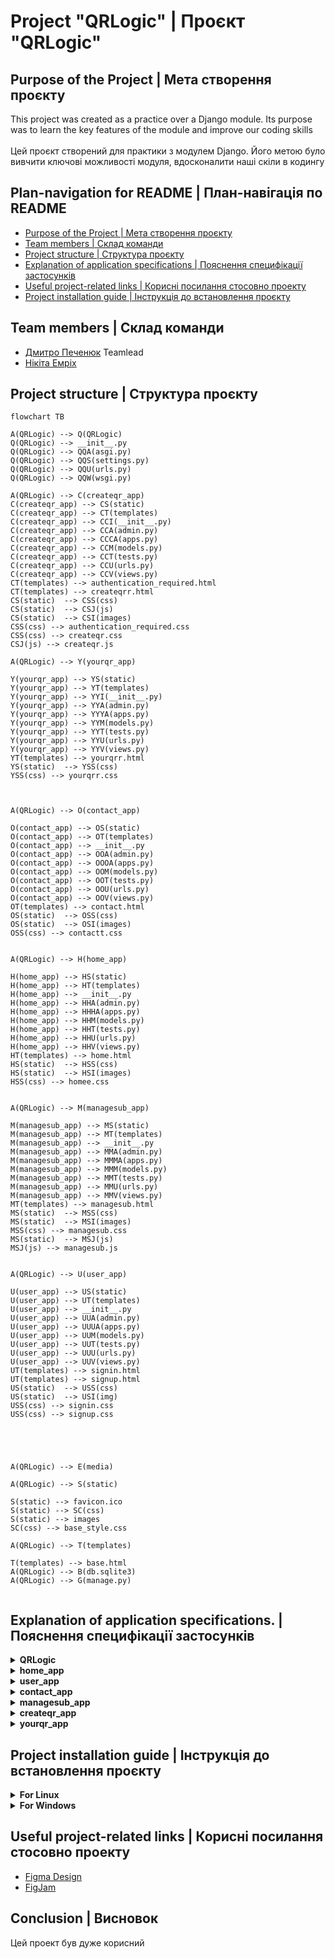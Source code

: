 # Project "QRLogic" | Проєкт "QRLogic"

## __Purpose of the Project__ | __Мета створення проєкту__

This project was created as a practice over a Django module. Its purpose was to learn the key features of the module and improve our coding skills<br> <br> Цей проєкт створений для практики з модулем Django. Його метою було вивчити ключові можливості модуля, вдосконалити наші скіли в кодингу

## __Plan-navigation for README__ | __План-навігація по README__
* [Purpose of the Project | Мета створення проєкту](#purpose-of-the-project--мета-створення-проєкту)<br>
* [Team members | Склад команди](#team-members--склад-команди)<br>
* [Project structure | Структура проєкту](#project-structure--структура-проєкту)<br>
* [Explanation of application specifications | Пояснення специфікації застосунків](#explanation-of-application-specifications--пояснення-специфікації-застосунків)<br>
* [Useful project-related links | Корисні посилання стосовно проекту](#useful-project-related-links--корисні-посилання-стосовно-проекту)<br>
* [Project installation guide | Інструкція до встановлення проєкту](#project-installation-guide--інструкція-до-встановлення-проєкту)<br>

## __Team members__ | __Склад команди__

* [Дмитро Печенюк](https://github.com/DmitriyPechenyuk0) Teamlead
* [Нікіта Емріх](https://github.com/NikitaEmrih)


## __Project structure__ | __Структура проєкту__

```mermaid
flowchart TB

A(QRLogic) --> Q(QRLogic)
Q(QRLogic) --> __init__.py
Q(QRLogic) --> QQA(asgi.py)
Q(QRLogic) --> QQS(settings.py)
Q(QRLogic) --> QQU(urls.py)
Q(QRLogic) --> QQW(wsgi.py)

A(QRLogic) --> C(createqr_app) 
C(createqr_app) --> CS(static)
C(createqr_app) --> CT(templates)
C(createqr_app) --> CCI(__init__.py)
C(createqr_app) --> CCA(admin.py)
C(createqr_app) --> CCCA(apps.py)
C(createqr_app) --> CCM(models.py)
C(createqr_app) --> CCT(tests.py)
C(createqr_app) --> CCU(urls.py)
C(createqr_app) --> CCV(views.py)
CT(templates) --> authentication_required.html
CT(templates) --> createqrr.html
CS(static)  --> CSS(css)
CS(static)  --> CSJ(js)
CS(static)  --> CSI(images)
CSS(css) --> authentication_required.css
CSS(css) --> createqr.css
CSJ(js) --> createqr.js

A(QRLogic) --> Y(yourqr_app)

Y(yourqr_app) --> YS(static)
Y(yourqr_app) --> YT(templates)
Y(yourqr_app) --> YYI(__init__.py)
Y(yourqr_app) --> YYA(admin.py)
Y(yourqr_app) --> YYYA(apps.py)
Y(yourqr_app) --> YYM(models.py)
Y(yourqr_app) --> YYT(tests.py)
Y(yourqr_app) --> YYU(urls.py)
Y(yourqr_app) --> YYV(views.py)
YT(templates) --> yourqrr.html
YS(static)  --> YSS(css)
YSS(css) --> yourqrr.css



A(QRLogic) --> O(contact_app)

O(contact_app) --> OS(static)
O(contact_app) --> OT(templates)
O(contact_app) --> __init__.py
O(contact_app) --> OOA(admin.py)
O(contact_app) --> OOOA(apps.py)
O(contact_app) --> OOM(models.py)
O(contact_app) --> OOT(tests.py)
O(contact_app) --> OOU(urls.py)
O(contact_app) --> OOV(views.py)
OT(templates) --> contact.html
OS(static)  --> OSS(css)
OS(static)  --> OSI(images)
OSS(css) --> contactt.css


A(QRLogic) --> H(home_app)

H(home_app) --> HS(static)
H(home_app) --> HT(templates)
H(home_app) --> __init__.py
H(home_app) --> HHA(admin.py)
H(home_app) --> HHHA(apps.py)
H(home_app) --> HHM(models.py)
H(home_app) --> HHT(tests.py)
H(home_app) --> HHU(urls.py)
H(home_app) --> HHV(views.py)
HT(templates) --> home.html
HS(static)  --> HSS(css)
HS(static)  --> HSI(images)
HSS(css) --> homee.css


A(QRLogic) --> M(managesub_app)

M(managesub_app) --> MS(static)
M(managesub_app) --> MT(templates)
M(managesub_app) --> __init__.py
M(managesub_app) --> MMA(admin.py)
M(managesub_app) --> MMMA(apps.py)
M(managesub_app) --> MMM(models.py)
M(managesub_app) --> MMT(tests.py)
M(managesub_app) --> MMU(urls.py)
M(managesub_app) --> MMV(views.py)
MT(templates) --> managesub.html
MS(static)  --> MSS(css)
MS(static)  --> MSI(images)
MSS(css) --> managesub.css
MS(static)  --> MSJ(js)
MSJ(js) --> managesub.js


A(QRLogic) --> U(user_app)

U(user_app) --> US(static)
U(user_app) --> UT(templates)
U(user_app) --> __init__.py
U(user_app) --> UUA(admin.py)
U(user_app) --> UUUA(apps.py)
U(user_app) --> UUM(models.py)
U(user_app) --> UUT(tests.py)
U(user_app) --> UUU(urls.py)
U(user_app) --> UUV(views.py)
UT(templates) --> signin.html
UT(templates) --> signup.html
US(static)  --> USS(css)
US(static)  --> USI(img)
USS(css) --> signin.css
USS(css) --> signup.css





A(QRLogic) --> E(media)

A(QRLogic) --> S(static)

S(static) --> favicon.ico
S(static) --> SC(css)
S(static) --> images
SC(css) --> base_style.css

A(QRLogic) --> T(templates)

T(templates) --> base.html
A(QRLogic) --> B(db.sqlite3)
A(QRLogic) --> G(manage.py)


```

## __Explanation of application specifications.__ | __Пояснення специфікації застосунків__

<details>
  <summary><strong>QRLogic</strong></summary>
  <br>

  __QRLogic__ – це головний застосунок у проєкті. Саме в цьому застосунку здійснюються основні налаштування проєкту.
</details>

<details>
  <summary><strong>home_app</strong></summary>
  <br>

  __home_app__ – цей застосунок відповідає за відображення та налаштування головної сторінки.
</details>

<details>
  <summary><strong>user_app</strong></summary>
  <br>

  __user_app__ – цей застосунок відповідає за створення акаунта, авторизацію, а також вихід із нього. Крім того, у цьому застосунку створено модель Profile, яка відповідає за створення таблиці в БД.
</details>

<details>
  <summary><strong>contact_app</strong></summary>
  <br>

  __contact_app__ – цей застосунок відповідає за відображення та налаштування сторінки контактів, а також за надсилання відгуків на пошту.
</details>

<details>
  <summary><strong>managesub_app</strong></summary>
  <br>

  > __managesub_app__  – цей застосунок відповідає за відображення та налаштування сторінки налаштування підписки. Також у ньому прописана основна логіка зміни підписок. Є два типи підписок, які поділяються на щомісячні та одноразову покупку. Щомісячні підписки – це Free, Standard, Pro. Одноразово-купівельна підписка – це Commerce. Користувач може мати одночасно два типи підписки. З щомісячною підпискою користувач може створювати QR-коди тільки з посиланням, і їх строк придатності – 30 днів. З одноразово-купівельною підпискою користувач може створювати QR-коди тільки з текстом, і їх строк придатності – безмежний.

</details>

<details>
  <summary><strong>createqr_app</strong></summary>
  <br>

  __createqr_app__ Цей застосунок відповідає за відображення та налаштування сторінки створення QR кодів
</details>

<details>
  <summary><strong>yourqr_app</strong></summary>
  <br>

  __yourqr_app__ Цей застосунок відповідає за відображення та налаштування сторінки відстежування створених QR кодів
</details>

## __Project installation guide__ | __Інструкція до встановлення проєкту__
<details>
  <summary><strong>For Linux</strong></summary>

  ### This guide is intended for Ubuntu. For other Linux distributions, the installation may differ

  ### In English

  * **Step 1**: Open terminal

  * **Step 2**: Update the packages 
  ```sh
  sudo apt update
  ```

  * **Step 3**: Install Python 
  ```sh
  sudo apt install python3
  ```  

  * **Step 4**: Install pip (package manager for Python)
  ```sh
  sudo apt install python3-pip
  ```

  * **Step 5**: Install Git
  ```sh
  sudo apt install git
  ```

  * **Step 6**: Install VSCode:
  ```sh
  sudo apt install software-properties-common && sudo add-apt-repository "deb [arch=amd64] https://packages.microsoft.com/repos/vscode stable main" && curl https://packages.microsoft.com/keys/microsoft.asc | gpg --dearmor > /usr/share/keyrings/microsoft-archive-keyring.gpg && sudo apt update && sudo apt install code
  ```

  * **Step 7**: Open Visual Studio Code, select the folder where you want to run the project through the navigation menu `File -> Open Folder`.

  * **Step 8**: Use the shortcut <kbd>Ctrl</kbd> + <kbd>~</kbd> to open the terminal menu and select 'Git Bash'.

  * **Step 9**: Copy the command below into the Git terminal:
  ```sh
  git clone https://github.com/DmitriyPechenyuk0/QRLogic.git
  ```

  * **Step 10**: Create a new Power Shell terminal, then copy and run:
  ```sh
  python3 -m venv QRLogic/venv && cd QRLogic/venv/bin && source activate && cd ../.. && pip3 install -r requirements.txt && python3 QRLogic/manage.py runserver
  ```

---

  ### Українською мовою

  * **Крок 1**: Відкрити термінал
  * **Крок 2**: Оновити пакети
  ```sh
  sudo apt update
  ```
  * **Крок 3**: Встановити Python
  ```sh
  sudo apt install python3
  ```  
  * **Крок 4**: Встановити pip (пакетний менеджер у Python)
  ```sh
  sudo apt install python3-pip
  ```
  * **Крок 5**: Встановити Git
  ```sh
  sudo apt install git
  ```
  * **Крок 6**: Встановити VSCode
  ```sh
  sudo apt install software-properties-common && sudo add-apt-repository "deb [arch=amd64] https://packages.microsoft.com/repos/vscode stable main" && curl https://packages.microsoft.com/keys/microsoft.asc | gpg --dearmor > /usr/share/keyrings/microsoft-archive-keyring.gpg && sudo apt update && sudo apt install code
  ```

  * **Крок 7**: Відкрийте Visual Studio Code, виберіть папку, в якій хочете запустити проєкт, через навігаційне меню `File -> Open Folder`.

  * **Крок 8**: Скористайтеся комбінацією клавіш <kbd>Ctrl</kbd> + <kbd>~</kbd>, щоб відкрити меню терміналів, і виберіть "Git Bash".

  * **Крок 9**: Скопіюйте команду у Git-термінал:
  ```sh
  git clone https://github.com/DmitriyPechenyuk0/QRLogic.git
  ```

  * **Крок 10**: Створіть новий термінал Power Shell і виконайте:
  ```sh
  python3 -m venv QRLogic/venv && cd QRLogic/venv/bin && source activate && cd ../.. && pip3 install -r requirements.txt && python3 QRLogic/manage.py runserver
  ```

</details>
<details>
  <summary><strong>For Windows</strong></summary>

  ### In English

  * **Step 1**: Download and install Python: Go to the official website [python.org](https://www.python.org/) and download the latest version of Python for your operating system. Make sure to check the 'Add Python to PATH' option during the installation.

  * **Step 2**: Download and install Git: Go to the official website [git-scm.com](https://git-scm.com/) and download the latest version of Git for your operating system.

  * **Step 3**: Install Visual Studio Code from the official website: [https://code.visualstudio.com/](https://code.visualstudio.com/)

  * **Step 4**: Open Visual Studio Code, select the folder where you want to run the project through the navigation menu `File -> Open Folder`.

  * **Step 5**: Use the shortcut <kbd>Ctrl</kbd> + <kbd>~</kbd> to open the terminal menu and select 'Git Bash'.

  * **Step 6**: Copy the command below into the Git terminal:
    ```sh
    git clone https://github.com/DmitriyPechenyuk0/QRLogic.git
    ```

  * **Step 7**: Create a new Command Prompt terminal, then copy and run:
    ```sh
    python -m venv QRLogic/venv && cd QRLogic/venv/Scripts && activate.bat && cd ../.. && pip install -r requirements.txt && python QRLogic/manage.py runserver
    ```

  ---

  ### Українською мовою

  * **Крок 1**: Завантажте та встановіть Python: Перейдіть на офіційний сайт [python.org](https://www.python.org/) і завантажте останню версію Python для вашої операційної системи. Під час встановлення обов’язково відзначте опцію "Add Python to PATH".

  * **Крок 2**: Завантажте та встановіть Git: Перейдіть на офіційний сайт [git-scm.com](https://git-scm.com/) і завантажте останню версію Git для вашої операційної системи.

  * **Крок 3**: Встановіть Visual Studio Code з офіційного сайту: [https://code.visualstudio.com/](https://code.visualstudio.com/)

  * **Крок 4**: Відкрийте Visual Studio Code, виберіть папку, в якій хочете запустити проєкт, через навігаційне меню `File -> Open Folder`.

  * **Крок 5**: Скористайтеся комбінацією клавіш <kbd>Ctrl</kbd> + <kbd>~</kbd>, щоб відкрити меню терміналів, і виберіть "Git Bash".

  * **Крок 6**: Скопіюйте команду у Git-термінал:
    ```sh
    git clone https://github.com/DmitriyPechenyuk0/QRLogic.git
    ```

  * **Крок 7**: Створіть новий термінал Command Prompt і виконайте:
    ```sh
    python -m venv QRLogic/venv && cd QRLogic/venv/Scripts && activate.bat && cd ../.. && pip install -r requirements.txt && python QRLogic/manage.py runserver
    ```
</details>


## __Useful project-related links__ | __Корисні посилання стосовно проекту__

* [Figma Design](https://www.figma.com/design/zuJFbfVMv3Gj0Nj5enrInM/QRLogic-Design?node-id=5-3&p=f&t=m3kC5uEKsHLNVoZs-0)
* [FigJam](https://www.figma.com/board/6FgTky1OFCN0xwHK6livO5/QRLogic-FigJam?node-id=0-1&p=f&t=55d6m70bPoKnphCC-0)


## __Conclusion__ | __Висновок__

Цей проект був дуже корисний